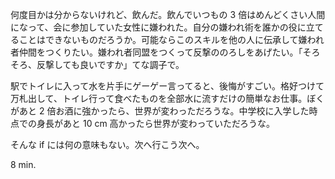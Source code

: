 何度目かは分からないけれど、飲んだ。飲んでいつもの 3 倍はめんどくさい人間になって、会に参加していた女性に嫌われた。自分の嫌われ術を誰かの役に立てることはできないものだろうか。可能ならこのスキルを他の人に伝承して嫌われ者仲間をつくりたい。嫌われ者同盟をつくって反撃ののろしをあげたい。「そろそろ、反撃しても良いですか」てな調子で。

駅でトイレに入って水を片手にゲーゲー言ってると、後悔がすごい。格好つけて万札出して、トイレ行って食べたものを全部水に流すだけの簡単なお仕事。ぼくがあと 2 倍お酒に強かったら、世界が変わっただろうな。中学校に入学した時点での身長があと 10 cm 高かったら世界が変わっていただろうな。

そんな if には何の意味もない。次へ行こう次へ。

8 min.
